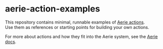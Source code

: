 # aerie-action-examples

This repository contains minimal, runnable examples of [Aerie actions](https://nasa-ammos.github.io/aerie-docs/sequencing/actions/).  
Use them as references or starting points for building your own actions.

For more about actions and how they fit into the Aerie system, see the [Aerie docs](https://nasa-ammos.github.io/aerie-docs/sequencing/actions/).

